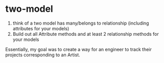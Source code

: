 # two-model
1. think of a two model has many/belongs to relationship (including attributes for your models)
2. Build out all Attribute methods and at least 2 relationship methods for your models

Essentially, my goal was to create a way for an engineer to track their projects corresponding to an Artist.
